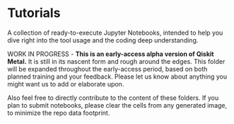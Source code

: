 # Tutorials

A collection of ready-to-execute Jupyter Notebooks, intended to help you dive right into the tool usage and the coding deep understanding.

WORK IN PROGRESS - **This is an early-access alpha version of Qiskit Metal.** It is still in its nascent form and rough around the edges. This folder will be expanded throughout the early-access period, based on both planned training and your feedback. Please let us know about anything you might want us to add or elaborate upon.

Also feel free to directly contribute to the content of these folders. If you plan to submit notebooks, please clear the cells from any generated image, to minimize the repo data footprint.

